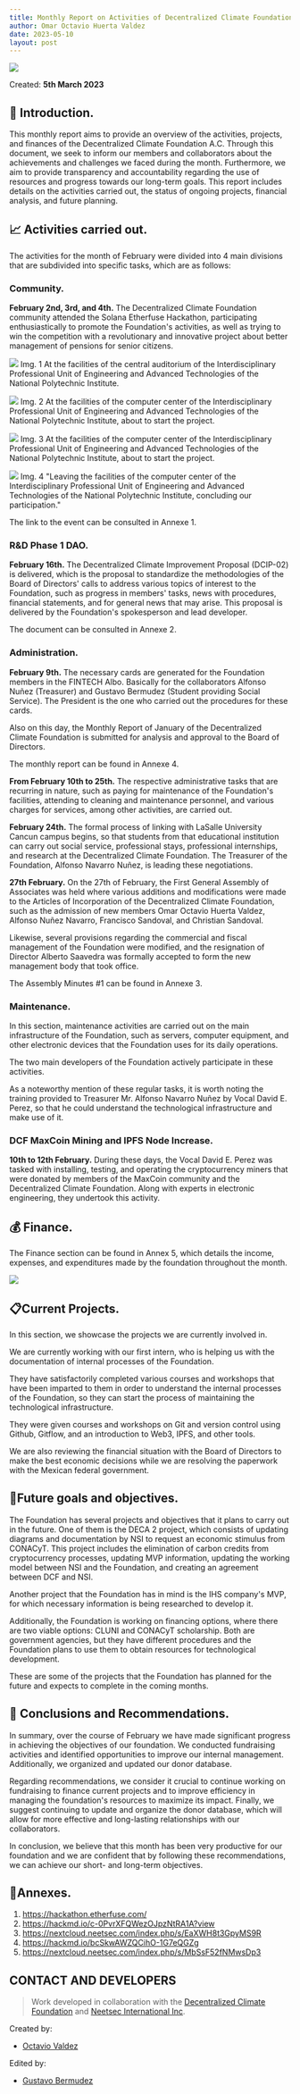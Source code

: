 ```yaml
---
title: Monthly Report on Activities of Decentralized Climate Foundation A.C. February 2023.
author: Omar Octavio Huerta Valdez
date: 2023-05-10
layout: post
---
```


![](/assets/februaryreport/Img0.png)

Created: **5th March 2023**


## :beginner: Introduction.
This monthly report aims to provide an overview of the activities, projects, and finances of the Decentralized Climate Foundation A.C. Through this document, we seek to inform our members and collaborators about the achievements and challenges we faced during the month. Furthermore, we aim to provide transparency and accountability regarding the use of resources and progress towards our long-term goals. This report includes details on the activities carried out, the status of ongoing projects, financial analysis, and future planning.


## 📈 Activities carried out.

The activities for the month of February were divided into 4 main divisions that are subdivided into specific tasks, which are as follows:

### **Community.**

**February 2nd, 3rd, and 4th.** The Decentralized Climate Foundation community attended the Solana Etherfuse Hackathon, participating enthusiastically to promote the Foundation's activities, as well as trying to win the competition with a revolutionary and innovative project about better management of pensions for senior citizens.

![](/assets/februaryreport/Img1.jpg)
Img. 1 At the facilities of the central auditorium of the Interdisciplinary Professional Unit of Engineering and Advanced Technologies of the National Polytechnic Institute.

![](/assets/februaryreport/Img2.jpg)
Img. 2 At the facilities of the computer center of the Interdisciplinary Professional Unit of Engineering and Advanced Technologies of the National Polytechnic Institute, about to start the project.

![](/assets/februaryreport/Img3.jpg)
Img. 3 At the facilities of the computer center of the Interdisciplinary Professional Unit of Engineering and Advanced Technologies of the National Polytechnic Institute, about to start the project.


![](/assets/februaryreport/Img4.jpg)
Img. 4 "Leaving the facilities of the computer center of the Interdisciplinary Professional Unit of Engineering and Advanced Technologies of the National Polytechnic Institute, concluding our participation."


The link to the event can be consulted in Annexe 1.


### **R&D Phase 1 DAO.**

**February 16th.** The Decentralized Climate Improvement Proposal (DCIP-02) is delivered, which is the proposal to standardize the methodologies of the Board of Directors' calls to address various topics of interest to the Foundation, such as progress in members' tasks, news with procedures, financial statements, and for general news that may arise. This proposal is delivered by the Foundation's spokesperson and lead developer.

The document can be consulted in Annexe 2.


### **Administration.**

**February 9th.** The necessary cards are generated for the Foundation members in the FINTECH Albo. Basically for the collaborators Alfonso Nuñez (Treasurer) and Gustavo Bermudez (Student providing Social Service). The President is the one who carried out the procedures for these cards.

Also on this day, the Monthly Report of January of the Decentralized Climate Foundation is submitted for analysis and approval to the Board of Directors.

The monthly report can be found in Annexe 4.

**From February 10th to 25th.** The respective administrative tasks that are recurring in nature, such as paying for maintenance of the Foundation's facilities, attending to cleaning and maintenance personnel, and various charges for services, among other activities, are carried out.

**February 24th.** The formal process of linking with LaSalle University Cancun campus begins, so that students from that educational institution can carry out social service, professional stays, professional internships, and research at the Decentralized Climate Foundation. The Treasurer of the Foundation, Alfonso Navarro Nuñez, is leading these negotiations.

**27th February.** On the 27th of February, the First General Assembly of Associates was held where various additions and modifications were made to the Articles of Incorporation of the Decentralized Climate Foundation, such as the admission of new members Omar Octavio Huerta Valdez, Alfonso Nuñez Navarro, Francisco Sandoval, and Christian Sandoval.

Likewise, several provisions regarding the commercial and fiscal management of the Foundation were modified, and the resignation of Director Alberto Saavedra was formally accepted to form the new management body that took office.

The Assembly Minutes #1 can be found in Annexe 3.

### **Maintenance.**

In this section, maintenance activities are carried out on the main infrastructure of the Foundation, such as servers, computer equipment, and other electronic devices that the Foundation uses for its daily operations.

The two main developers of the Foundation actively participate in these activities.

As a noteworthy mention of these regular tasks, it is worth noting the training provided to Treasurer Mr. Alfonso Navarro Nuñez by Vocal David E. Perez, so that he could understand the technological infrastructure and make use of it.

### **DCF MaxCoin Mining and IPFS Node Increase.**

**10th to 12th February.** During these days, the Vocal David E. Perez was tasked with installing, testing, and operating the cryptocurrency miners that were donated by members of the MaxCoin community and the Decentralized Climate Foundation. Along with experts in electronic engineering, they undertook this activity.

## :moneybag: Finance.

The Finance section can be found in Annex 5, which details the income, expenses, and expenditures made by the foundation throughout the month.

![](assets/februaryreport/Img5.png)

## :clipboard:Current Projects.

In this section, we showcase the projects we are currently involved in.

We are currently working with our first intern, who is helping us with the documentation of internal processes of the Foundation.

They have satisfactorily completed various courses and workshops that have been imparted to them in order to understand the internal processes of the Foundation, so they can start the process of maintaining the technological infrastructure.

They were given courses and workshops on Git and version control using Github, Gitflow, and an introduction to Web3, IPFS, and other tools.

We are also reviewing the financial situation with the Board of Directors to make the best economic decisions while we are resolving the paperwork with the Mexican federal government.

## :pencil:Future goals and objectives.

The Foundation has several projects and objectives that it plans to carry out in the future. One of them is the DECA 2 project, which consists of updating diagrams and documentation by NSI to request an economic stimulus from CONACyT. This project includes the elimination of carbon credits from cryptocurrency processes, updating MVP information, updating the working model between NSI and the Foundation, and creating an agreement between DCF and NSI.

Another project that the Foundation has in mind is the IHS company's MVP, for which necessary information is being researched to develop it.

Additionally, the Foundation is working on financing options, where there are two viable options: CLUNI and CONACyT scholarship. Both are government agencies, but they have different procedures and the Foundation plans to use them to obtain resources for technological development.

These are some of the projects that the Foundation has planned for the future and expects to complete in the coming months.

## 🎯 Conclusions and Recommendations.

In summary, over the course of February we have made significant progress in achieving the objectives of our foundation. We conducted fundraising activities and identified opportunities to improve our internal management. Additionally, we organized and updated our donor database.

Regarding recommendations, we consider it crucial to continue working on fundraising to finance current projects and to improve efficiency in managing the foundation's resources to maximize its impact. Finally, we suggest continuing to update and organize the donor database, which will allow for more effective and long-lasting relationships with our collaborators.

In conclusion, we believe that this month has been very productive for our foundation and we are confident that by following these recommendations, we can achieve our short- and long-term objectives.
## :beginner:Annexes.

1. https://hackathon.etherfuse.com/
2. https://hackmd.io/c-0PvrXFQWezOJpzNtRA1A?view
3. https://nextcloud.neetsec.com/index.php/s/EaXWH8t3GpyMS9R
4. https://hackmd.io/bcSkwAWZQCihO-1G7eQGZg
5. https://nextcloud.neetsec.com/index.php/s/MbSsF52fNMwsDp3

## CONTACT AND DEVELOPERS
> Work developed in collaboration with the [Decentralized Climate Foundation](https://decentralizedclimate.org) and [Neetsec International Inc](https://neetsec.com).

Created by:
- [Octavio Valdez](mailto:ohuerta@decentralizedclimate.org)

Edited by:
- [Gustavo Bermudez](mailto:nizaries44@gmail.com)
